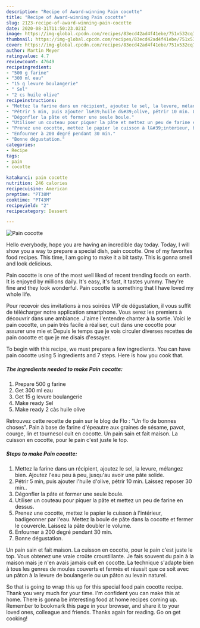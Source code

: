 ```yaml
---
description: "Recipe of Award-winning Pain cocotte"
title: "Recipe of Award-winning Pain cocotte"
slug: 2123-recipe-of-award-winning-pain-cocotte
date: 2020-08-31T11:50:23.021Z
image: https://img-global.cpcdn.com/recipes/83ecd42ad4f41ebe/751x532cq70/pain-cocotte-photo-principale-de-la-recette.jpg
thumbnail: https://img-global.cpcdn.com/recipes/83ecd42ad4f41ebe/751x532cq70/pain-cocotte-photo-principale-de-la-recette.jpg
cover: https://img-global.cpcdn.com/recipes/83ecd42ad4f41ebe/751x532cq70/pain-cocotte-photo-principale-de-la-recette.jpg
author: Martin Meyer
ratingvalue: 4.7
reviewcount: 47649
recipeingredient:
- "500 g farine"
- "300 ml eau"
- "15 g levure boulangerie"
- " Sel"
- "2 cs huile olive"
recipeinstructions:
- "Mettez la farine dans un récipient, ajoutez le sel, la levure, mélangez bien. Ajoutez l&#39;eau peu à peu, jusqu&#39;au avoir une pâte solide."
- "Pétrir 5 min, puis ajouter l&#39;huile d&#39;olive, pétrir 10 min. Laissez reposer 30 min.."
- "Dégonfler la pâte et former une seule boule."
- "Utiliser un couteau pour piquer la pâte et mettez un peu de farine en dessus."
- "Prenez une cocotte, mettez le papier le cuisson à l&#39;intérieur, badigeonner par l&#39;eau. Mettez la boule de pâte dans la cocotte et fermer le couvercle. Laissez la pâte doubler le volume."
- "Enfourner à 200 degré pendant 30 min."
- "Bonne dégustation."
categories:
- Recipe
tags:
- pain
- cocotte

katakunci: pain cocotte 
nutrition: 246 calories
recipecuisine: American
preptime: "PT38M"
cooktime: "PT43M"
recipeyield: "2"
recipecategory: Dessert

---
```



![Pain cocotte](https://img-global.cpcdn.com/recipes/83ecd42ad4f41ebe/751x532cq70/pain-cocotte-photo-principale-de-la-recette.jpg)

Hello everybody, hope you are having an incredible day today. Today, I will show you a way to prepare a special dish, pain cocotte. One of my favorites food recipes. This time, I am going to make it a bit tasty. This is gonna smell and look delicious.

Pain cocotte is one of the most well liked of recent trending foods on earth. It is enjoyed by millions daily. It's easy, it's fast, it tastes yummy. They're fine and they look wonderful. Pain cocotte is something that I have loved my whole life.

Pour recevoir des invitations à nos soirées VIP de dégustation, il vous suffit de télécharger notre application smartphone. Vous serez les premiers à découvrir dans une ambiance. J&#39;aime l&#39;entendre chanter à la sortie. Voici le pain cocotte, un pain très facile à réaliser, cuit dans une cocotte pour assurer une mie et Depuis le temps que je vois circuler diverses recettes de pain cocotte et que je me disais d&#39;essayer.


To begin with this recipe, we must prepare a few ingredients. You can have pain cocotte using 5 ingredients and 7 steps. Here is how you cook that.

<!--inarticleads1-->

##### The ingredients needed to make Pain cocotte:

1. Prepare 500 g farine
1. Get 300 ml eau
1. Get 15 g levure boulangerie
1. Make ready  Sel
1. Make ready 2 càs huile olive


Retrouvez cette recette de pain sur le blog de Flo : &#34;Un flo de bonnes choses&#34;. Pain à base de farine d&#39;épeautre aux graines de sésame, pavot, courge, lin et tournesol cuit en cocotte. Un pain sain et fait maison. La cuisson en cocotte, pour le pain c&#39;est juste le top. 

<!--inarticleads2-->

##### Steps to make Pain cocotte:

1. Mettez la farine dans un récipient, ajoutez le sel, la levure, mélangez bien. Ajoutez l&#39;eau peu à peu, jusqu&#39;au avoir une pâte solide.
1. Pétrir 5 min, puis ajouter l&#39;huile d&#39;olive, pétrir 10 min. Laissez reposer 30 min..
1. Dégonfler la pâte et former une seule boule.
1. Utiliser un couteau pour piquer la pâte et mettez un peu de farine en dessus.
1. Prenez une cocotte, mettez le papier le cuisson à l&#39;intérieur, badigeonner par l&#39;eau. Mettez la boule de pâte dans la cocotte et fermer le couvercle. Laissez la pâte doubler le volume.
1. Enfourner à 200 degré pendant 30 min.
1. Bonne dégustation.


Un pain sain et fait maison. La cuisson en cocotte, pour le pain c&#39;est juste le top. Vous obtenez une vraie croûte croustillante. Je fais souvent du pain à la maison mais je n&#39;en avais jamais cuit en cocotte. La technique s&#39;adapte bien à tous les genres de moules couverts et fermés et réussit que ce soit avec un pâton à la levure de boulangerie ou un pâton au levain naturel. 

So that is going to wrap this up for this special food pain cocotte recipe. Thank you very much for your time. I'm confident you can make this at home. There is gonna be interesting food at home recipes coming up. Remember to bookmark this page in your browser, and share it to your loved ones, colleague and friends. Thanks again for reading. Go on get cooking!
